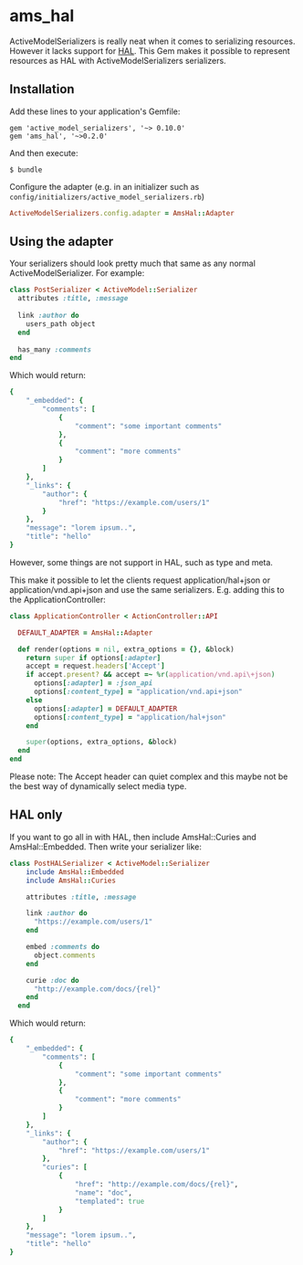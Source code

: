 # ams_hal

ActiveModelSerializers is really neat when it comes to serializing resources. However it lacks support for [HAL](http://stateless.co/hal_specification.html).
This Gem makes it possible to represent resources as HAL with ActiveModelSerializers serializers.


## Installation

Add these lines to your application's Gemfile:

```
gem 'active_model_serializers', '~> 0.10.0'
gem 'ams_hal', '~>0.2.0'
```

And then execute:

```
$ bundle
```

Configure the adapter (e.g. in an initializer such as `config/initializers/active_model_serializers.rb`)

``` ruby
ActiveModelSerializers.config.adapter = AmsHal::Adapter
```

## Using the adapter

Your serializers should look pretty much that same as any normal ActiveModelSerializer. For example:
``` ruby
class PostSerializer < ActiveModel::Serializer
  attributes :title, :message
  
  link :author do
    users_path object
  end
  
  has_many :comments
end
```
Which would return:
``` ruby
{
    "_embedded": {
        "comments": [
            {
                "comment": "some important comments"
            },
            {
                "comment": "more comments"
            }
        ]
    },
    "_links": {
        "author": {
            "href": "https://example.com/users/1"
        }
    },
    "message": "lorem ipsum..",
    "title": "hello"
}
```
However, some things are not support in HAL, such as type and meta.  

This make it possible to let the clients request application/hal+json or application/vnd.api+json and 
use the same serializers. E.g. adding this to the ApplicationController:
``` ruby
class ApplicationController < ActionController::API

  DEFAULT_ADAPTER = AmsHal::Adapter

  def render(options = nil, extra_options = {}, &block)
    return super if options[:adapter]
    accept = request.headers['Accept']
    if accept.present? && accept =~ %r(application/vnd.api\+json)
      options[:adapter] = :json_api
      options[:content_type] = "application/vnd.api+json"
    else
      options[:adapter] = DEFAULT_ADAPTER
      options[:content_type] = "application/hal+json"
    end

    super(options, extra_options, &block)
  end
end
```
Please note: The Accept header can quiet complex and this maybe not be the best way of dynamically select media type.

## HAL only
If you want to go all in with HAL, then include AmsHal::Curies and AmsHal::Embedded. Then write your serializer like:
``` ruby
class PostHALSerializer < ActiveModel::Serializer
    include AmsHal::Embedded
    include AmsHal::Curies

    attributes :title, :message

    link :author do
      "https://example.com/users/1"
    end

    embed :comments do
      object.comments
    end

    curie :doc do
      "http://example.com/docs/{rel}"
    end
  end
```
Which would return:

``` ruby
{
    "_embedded": {
        "comments": [
            {
                "comment": "some important comments"
            },
            {
                "comment": "more comments"
            }
        ]
    },
    "_links": {
        "author": {
            "href": "https://example.com/users/1"
        },
        "curies": [
            {
                "href": "http://example.com/docs/{rel}",
                "name": "doc",
                "templated": true
            }
        ]
    },
    "message": "lorem ipsum..",
    "title": "hello"
}
```

